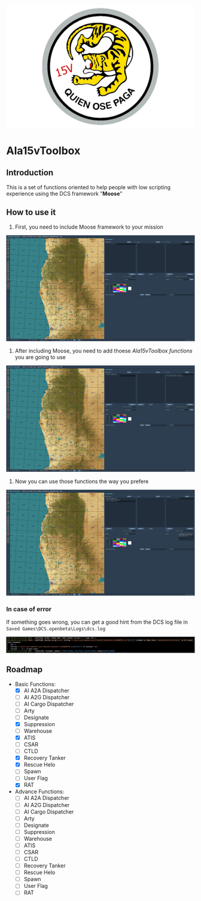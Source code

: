 ![Ala15vLogo](https://github.com/alexsm32/Ala15vToolbox/blob/documentation/img/LogoALA15V.png)
# Ala15vToolbox
## Introduction
This is a set of functions oriented to help people with low scripting experience using the DCS framework "**Moose**"
## How to use it
1. First, you need to include Moose framework to your mission

![Moose](https://github.com/alexsm32/Ala15vToolbox/blob/documentation/img/SetMoose.png)

1. After including Moose, you need to add thoese *Ala15vToolbox functions* you are going to use

![Ala15vToolbox](https://github.com/alexsm32/Ala15vToolbox/blob/documentation/img/SetAla15vToolbox.png)

1. Now you can use those functions the way you prefere

![UseIt](https://github.com/alexsm32/Ala15vToolbox/blob/documentation/img/UseAla15vToolbox.png)

### In case of error
If something goes wrong, you can get a good hint from the DCS log file in `Saved Games\DCS.openbeta\Logs\dcs.log`

![Error](https://github.com/alexsm32/Ala15vToolbox/blob/documentation/img/ErrorShowCase.png)

## Roadmap
- Basic Functions:
    - [x] AI A2A Dispatcher
    - [ ] AI A2G Dispatcher
    - [ ] AI Cargo Dispatcher
    - [ ] Arty
    - [ ] Designate
    - [x] Suppression
    - [ ] Warehouse
    - [x] ATIS
    - [ ] CSAR
    - [ ] CTLD
    - [x] Recovery Tanker
    - [x] Rescue Helo
    - [ ] Spawn
    - [ ] User Flag
    - [x] RAT
- Advance Functions:
    - [ ] AI A2A Dispatcher
    - [ ] AI A2G Dispatcher
    - [ ] AI Cargo Dispatcher
    - [ ] Arty
    - [ ] Designate
    - [ ] Suppression
    - [ ] Warehouse
    - [ ] ATIS
    - [ ] CSAR
    - [ ] CTLD
    - [ ] Recovery Tanker
    - [ ] Rescue Helo
    - [ ] Spawn
    - [ ] User Flag
    - [ ] RAT
